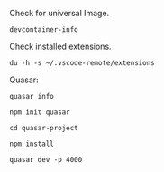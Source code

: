 Check for universal Image.

`devcontainer-info`

Check installed extensions.

`du -h -s ~/.vscode-remote/extensions`

Quasar:

`quasar info`

`npm init quasar`

`cd quasar-project`

`npm install`

`quasar dev -p 4000`
